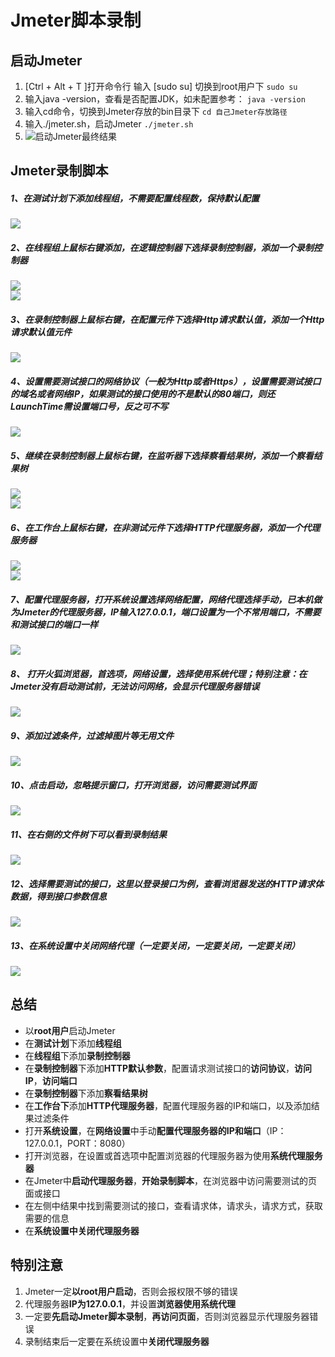 # Jmeter脚本录制

## 启动Jmeter
1. [Ctrl + Alt + T ]打开命令行 输入 [sudo su] 切换到root用户下
`sudo su`
2. 输入java -version，查看是否配置JDK，如未配置参考：
`java -version`
3. 输入cd命令，切换到Jmeter存放的bin目录下
`cd 自己Jmeter存放路径`
4. 输入./jmeter.sh，启动Jmeter
`./jmeter.sh`
5. ![启动Jmeter最终结果](http://img.shanrufu.com/jmeter_script_record_setp_00.png)

## Jmeter录制脚本
##### 1、在测试计划下添加线程组，不需要配置线程数，保持默认配置
![](http://img.shanrufu.com/jmeter_script_record_setp_01.png)  
##### 2、在线程组上鼠标右键添加，在逻辑控制器下选择录制控制器，添加一个录制控制器
![](http://img.shanrufu.com/jmeter_script_record_setp_02.png)  
![](http://img.shanrufu.com/jmeter_script_record_setp_03.png)  
##### 3、在录制控制器上鼠标右键，在配置元件下选择Http请求默认值，添加一个Http请求默认值元件
![](http://img.shanrufu.com/jmeter_script_record_setp_04.png)  
##### 4、设置需要测试接口的网络协议（一般为Http或者Https），设置需要测试接口的域名或者网络IP，如果测试的接口使用的不是默认的80端口，则还LaunchTime需设置端口号，反之可不写
![](http://img.shanrufu.com/jmeter_script_record_setp_05.png)  
##### 5、继续在录制控制器上鼠标右键，在监听器下选择察看结果树，添加一个察看结果树
![](http://img.shanrufu.com/jmeter_script_record_setp_06.png)  
![](http://img.shanrufu.com/jmeter_script_record_setp_07.png)  
##### 6、在工作台上鼠标右键，在非测试元件下选择HTTP代理服务器，添加一个代理服务器
![](http://img.shanrufu.com/jmeter_script_record_setp_08.png)  
![](http://img.shanrufu.com/jmeter_script_record_setp_09.png)  
##### 7、配置代理服务器，打开系统设置选择网络配置，网络代理选择手动，已本机做为Jmeter的代理服务器，IP输入127.0.0.1，端口设置为一个不常用端口，**不需要和测试接口的端口一样**
![](http://img.shanrufu.com/jmeter_script_record_setp_10.png)  
##### 8、 打开火狐浏览器，首选项，网络设置，选择使用系统代理；***特别注意：在Jmeter没有启动测试前，无法访问网络，会显示代理服务器错误***
  ![](http://img.shanrufu.com/jmeter_script_record_setp_11.png)  
##### 9、添加过滤条件，过滤掉图片等无用文件  
![](http://img.shanrufu.com/jmeter_script_record_setp_12.png)  
##### 10、点击启动，忽略提示窗口，**打开浏览器，访问需要测试界面**
![](http://img.shanrufu.com/jmeter_script_record_setp_13.png)  
##### 11、在右侧的文件树下可以看到录制结果  
![](http://img.shanrufu.com/jmeter_script_record_setp_14.png)  
##### 12、选择需要测试的接口，这里以登录接口为例，查看浏览器发送的HTTP请求体数据，得到接口参数信息
![](http://img.shanrufu.com/jmeter_script_record_setp_15.png)
##### 13、在系统设置中关闭网络代理（一定要关闭，一定要关闭，一定要关闭）
![](http://img.shanrufu.com/jmeter_script_record_setp_16.png)

## 总结
- 以**root用户**启动Jmeter
- 在**测试计划**下添加**线程组**
- 在**线程组**下添加**录制控制器**
- 在**录制控制器**下添加**HTTP默认参数**，配置请求测试接口的**访问协议**，**访问IP**，**访问端口**
- 在**录制控制器**下添加**察看结果树**
- 在**工作台下**添加**HTTP代理服务器**，配置代理服务器的IP和端口，以及添加结果过滤条件
- 打开**系统设置**，在**网络设置**中手动**配置代理服务器的IP和端口**（IP：127.0.0.1，PORT：8080）
- 打开浏览器，在设置或首选项中配置浏览器的代理服务器为使用**系统代理服务器**
- 在Jmeter中**启动代理服务器**，**开始录制脚本**，在浏览器中访问需要测试的页面或接口
- 在左侧中结果中找到需要测试的接口，查看请求体，请求头，请求方式，获取需要的信息
- 在**系统设置中关闭代理服务器**

## 特别注意
1. Jmeter一定**以root用户启动**，否则会报权限不够的错误
2. 代理服务器**IP为127.0.0.1**，并设置**浏览器使用系统代理**
3. 一定要**先启动Jmeter脚本录制**，**再访问页面**，否则浏览器显示代理服务器错误
4. 录制结束后一定要在系统设置中**关闭代理服务器**

